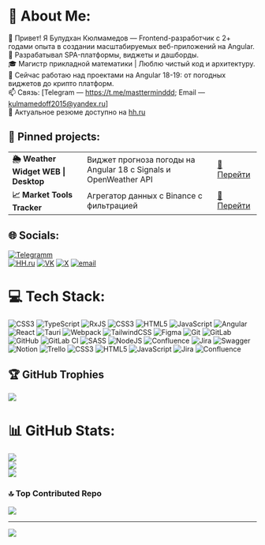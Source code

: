# 💫 About Me:
👋 Привет! Я Булудхан Кюлмамедов — Frontend-разработчик с 2+ годами опыта в создании масштабируемых веб-приложений на Angular.<br>🔧 Разрабатывал SPA-платформы, виджеты и дашборды.<br>🎓 Магистр прикладной математики | Люблю чистый код и архитектуру.<br>🚀 Сейчас работаю над проектами на Angular 18-19: от погодных виджетов до крипто платформ.<br>📫 Связь: [Telegram — https://t.me/mastterminddd; Email — kulmamedoff2015@yandex.ru]<br>🎯 Актуальное резюме доступно на [hh.ru](https://kazan.hh.ru/resume/f993aba7ff061769500039ed1f617666484637)

## 📌 **Pinned projects**:  

<table>
  <tr>
    <td><strong>🌦️ Weather Widget WEB | Desktop</strong></td>
    <td>Виджет прогноза погоды на Angular 18 с Signals и OpenWeather API</td>
    <td><a href="https://github.com/buludkhan37/weather-widget">🔗 Перейти</a></td>
  </tr>
  <tr>
    <td><strong>📈 Market Tools Tracker</strong></td>
    <td>Агрегатор данных с Binance с фильтрацией</td>
    <td><a href="https://github.com/buludkhan37/market-tools-tracker">🔗 Перейти</a></td>
  </tr>
</table>

## 🌐 Socials:

[![Telegramm](https://img.shields.io/badge/Telegramm-2CA5E0?style=for-the-badge&logo=telegram&logoColor=white)](https://t.me/mastterminddd)  
[![HH.ru](https://img.shields.io/badge/HH.ru-6C2E91?style=for-the-badge&logo=hh.ru&logoColor=white)](https://kazan.hh.ru/resume/f993aba7ff061769500039ed1f617666484637)
[![VK](https://img.shields.io/badge/VK-0077FF?style=for-the-badge&logo=vk&logoColor=white)](https://vk.com/masttermindd)
[![X](https://img.shields.io/badge/X-black.svg?logo=X&logoColor=white)](https://x.com/@mastermind_bk) [![email](https://img.shields.io/badge/Email-D14836?logo=gmail&logoColor=white)](mailto:kulmamedoff2015@yandex.ru)

# 💻 Tech Stack:
![CSS3](https://img.shields.io/badge/css3-%231572B6.svg?style=for-the-badge&logo=css3&logoColor=white) ![TypeScript](https://img.shields.io/badge/typescript-%23007ACC.svg?style=for-the-badge&logo=typescript&logoColor=white) ![RxJS](https://img.shields.io/badge/rxjs-%23B7178C.svg?style=for-the-badge&logo=reactivex&logoColor=white) ![CSS3](https://img.shields.io/badge/css3-%231572B6.svg?style=for-the-badge&logo=css3&logoColor=white) ![HTML5](https://img.shields.io/badge/html5-%23E34F26.svg?style=for-the-badge&logo=html5&logoColor=white) ![JavaScript](https://img.shields.io/badge/javascript-%23323330.svg?style=for-the-badge&logo=javascript&logoColor=%23F7DF1E) ![Angular](https://img.shields.io/badge/angular-%23DD0031.svg?style=for-the-badge&logo=angular&logoColor=white) ![React](https://img.shields.io/badge/react-%2320232a.svg?style=for-the-badge&logo=react&logoColor=%2361DAFB) ![Tauri](https://img.shields.io/badge/tauri-%2324C8DB.svg?style=for-the-badge&logo=tauri&logoColor=%23FFFFFF) ![Webpack](https://img.shields.io/badge/webpack-%238DD6F9.svg?style=for-the-badge&logo=webpack&logoColor=black) ![TailwindCSS](https://img.shields.io/badge/tailwindcss-%2338B2AC.svg?style=for-the-badge&logo=tailwind-css&logoColor=white) ![Figma](https://img.shields.io/badge/figma-%23F24E1E.svg?style=for-the-badge&logo=figma&logoColor=white) ![Git](https://img.shields.io/badge/git-%23F05033.svg?style=for-the-badge&logo=git&logoColor=white) ![GitLab](https://img.shields.io/badge/gitlab-%23181717.svg?style=for-the-badge&logo=gitlab&logoColor=white) ![GitHub](https://img.shields.io/badge/github-%23121011.svg?style=for-the-badge&logo=github&logoColor=white) ![GitLab CI](https://img.shields.io/badge/gitlab%20CI-%23181717.svg?style=for-the-badge&logo=gitlab&logoColor=white) ![SASS](https://img.shields.io/badge/SASS-hotpink.svg?style=for-the-badge&logo=SASS&logoColor=white) ![NodeJS](https://img.shields.io/badge/node.js-6DA55F?style=for-the-badge&logo=node.js&logoColor=white) ![Confluence](https://img.shields.io/badge/confluence-%23172BF4.svg?style=for-the-badge&logo=confluence&logoColor=white) ![Jira](https://img.shields.io/badge/jira-%230A0FFF.svg?style=for-the-badge&logo=jira&logoColor=white) ![Swagger](https://img.shields.io/badge/-Swagger-%23Clojure?style=for-the-badge&logo=swagger&logoColor=white) ![Notion](https://img.shields.io/badge/Notion-%23000000.svg?style=for-the-badge&logo=notion&logoColor=white) ![Trello](https://img.shields.io/badge/Trello-%23026AA7.svg?style=for-the-badge&logo=Trello&logoColor=white) ![CSS3](https://img.shields.io/badge/css3-%231572B6.svg?style=for-the-badge&logo=css3&logoColor=white) ![HTML5](https://img.shields.io/badge/html5-%23E34F26.svg?style=for-the-badge&logo=html5&logoColor=white) ![JavaScript](https://img.shields.io/badge/javascript-%23323330.svg?style=for-the-badge&logo=javascript&logoColor=%23F7DF1E) ![Jira](https://img.shields.io/badge/jira-%230A0FFF.svg?style=for-the-badge&logo=jira&logoColor=white) ![Confluence](https://img.shields.io/badge/confluence-%23172BF4.svg?style=for-the-badge&logo=confluence&logoColor=white)

## 🏆 GitHub Trophies
![](https://github-profile-trophy.vercel.app/?username=buludkhan37&theme=radical&no-frame=true&no-bg=true&margin-w=4)

# 📊 GitHub Stats:
![](https://github-readme-stats.vercel.app/api?username=buludkhan37&theme=dark&hide_border=false&include_all_commits=false&count_private=false)<br/>
![](https://nirzak-streak-stats.vercel.app/?user=buludkhan37&theme=dark&hide_border=false)<br/>
![](https://github-readme-stats.vercel.app/api/top-langs/?username=buludkhan37&theme=dark&hide_border=false&include_all_commits=false&count_private=false&layout=compact)

### 🔝 Top Contributed Repo
![](https://github-contributor-stats.vercel.app/api?username=buludkhan37&limit=5&theme=dark&combine_all_yearly_contributions=true)

---
[![](https://visitcount.itsvg.in/api?id=buludkhan37&icon=0&color=0)](https://visitcount.itsvg.in)

<!-- Proudly created with GPRM ( https://gprm.itsvg.in ) -->
